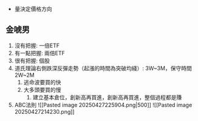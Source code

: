 - 量決定價格方向

## 金唬男
1. 沒有把握: 一倍ETF
2. 有一點把握: 兩倍ETF
3. 很有把握: 個股
4. 道氏理論右側跌深反彈走勢（起漲的時間為突破均綫）: 3W~3M，保守時間2W~2M
	1. 逃命波要買的快
	2. 大多頭要買的慢
		1. 建立基本倉位，創新高再買進，創新高再買進，整個過程都是賺
5. ABC法則
![[Pasted image 20250427225904.png|500]]
![[Pasted image 20250427214230.png]]